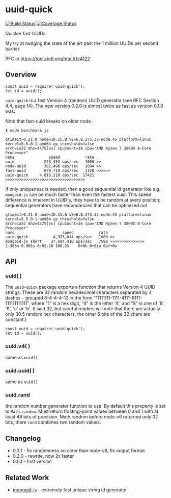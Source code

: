 uuid-quick
==========
[![Build Status](https://api.travis-ci.org/andrasq/node-uuid-quick.svg?branch=master)](https://travis-ci.org/andrasq/node-uuid-quick?branch=master)
[![Coverage Status](https://coveralls.io/repos/github/andrasq/node-uuid-quick/badge.svg?branch=master)](https://coveralls.io/github/andrasq/node-uuid-quick?branch=master)

Quicker fast UUIDs.

My try at nudging the state of the art past the 1 million UUIDs per second barrier.

RFC at https://tools.ietf.org/html/rfc4122


Overview
--------

    const uuid = require('uuid-quick');
    let id = uuid();

`uuid-quick` is a fast Version 4 (random) UUID generator (see RFC Section 4.4, page 14).
The new version 0.2.0 is almost twice as fast as version 0.1.0 was.

Note that fast-uuid breaks on older node.

    $ node benchmark.js

    qtimeit=0.21.0 node=10.15.0 v8=6.8.275.32-node.45 platform=linux kernel=5.5.0-1-amd64 up_threshold=false
    arch=ia32 mhz=4475[os] cpuCount=16 cpu="AMD Ryzen 7 3800X 8-Core Processor"
    name               speed           rate
    uuid             276,453 ops/sec   1000 >>
    node-uuid        302,496 ops/sec   1094 >>
    fast-uuid        870,710 ops/sec   3150 >>>>>>
    uuid-quick     4,816,218 ops/sec  17421 >>>>>>>>>>>>>>>>>>>>>>>>>>>>>>>>>>>

If only uniqueness is needed, then a good sequential id generator like e.g. `mongoid-js` can be
much faster than even the fastest uuid.  This speed difference is inherent in UUID's, they have to be
random at avery position; sequential generators have redundancies that can be optimized out.

    qtimeit=0.21.0 node=10.15.0 v8=6.8.275.32-node.45 platform=linux kernel=5.5.0-1-amd64 up_threshold=false
    arch=ia32 mhz=4475[os] cpuCount=16 cpu="AMD Ryzen 7 3800X 8-Core Processor"
    name                     speed           rate
    uuid-quick           4,973,014 ops/sec   1000 >>
    mongoid-js short    37,694,410 ops/sec   7580 >>>>>>>>>>>>>>>
    2.308u 0.065s 0:02.18 108.2%    0+0k 0+0io 0pf+0w


API
---

### uuid( )

The `uuid-quick` package exports a function that returns Version 4 UUID strings.  These are 32
random hexadecimal characters separated by 4 dashes `-` grouped 8-4-4-4-12 in the form
"11111111-1111-4111-8111-111111111111", where "1" is a hex digit, "4" is the letter '4', and "8"
is one of '8', '9', 'a' or 'b'.  (I said 32, but careful readers will note that there are
actually only 30.5 random hex characters, the other 6 bits of the 32 chars are constant.)

    const uuid = require('uuid-quick');
    let id = uuid();

### uuid.v4( )

same as `uuid()`

### uuid.uuid( )

same as `uuid()`

### uuid.rand

the random number generator function to use.  By default this property is set to `Math.random`.
Must return floating-point values between 0 and 1 with at least 48 bits of precision.
Math.random before node-v6 returned only 32 bits, there `rand` combines two random values.

Changelog
---------

- 0.3.1 - fix randomness on older than node-v6, fix output format
- 0.2.0 - rewrite, now 2x faster
- 0.1.0 - first version


Related Work
------------

- [mongoid-js](https://npmjs.com/package/mongoid-js) - extremely fast unique string id generator
